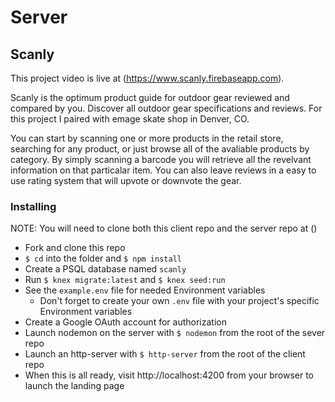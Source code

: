 
# Server
## Scanly

This project video is live at (https://www.scanly.firebaseapp.com).

Scanly is the optimum product guide for outdoor gear reviewed and compared by you. Discover all outdoor gear specifications and reviews. For this project I paired with emage skate shop in Denver, CO.

You can start by scanning one or more products in the retail store, searching for any product, or just browse all of the avaliable products by category. By simply scanning a barcode you will retrieve all the revelvant information on that particalar item. You can also leave reviews in a easy to use rating system that will upvote or downvote the gear. 


### Installing
NOTE: You will need to clone both this client repo and the server repo at ()

* Fork and clone this repo
* `$ cd` into the folder and `$ npm install`
* Create a PSQL database named `scanly`
* Run `$ knex migrate:latest` and `$ knex seed:run`
* See the `example.env` file for needed Environment variables
  * Don't forget to create your own `.env` file with your project's specific Environment variables
* Create a Google OAuth account for authorization
* Launch nodemon on the server with `$ nodemon` from the root of the sever repo
* Launch an http-server with `$ http-server` from the root of the client repo
* When this is all ready, visit http://localhost:4200 from your browser to launch the landing page
